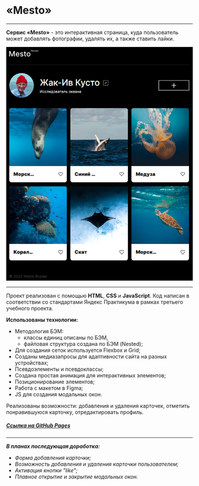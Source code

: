 # «Mesto»

---

**Сервис «Mesto»** - это интерактивная страница, куда пользователь может добавлять фотографии, удалять их, а также ставить лайки.

![Визуализация страницы пользователя Mesto](./images/my-project-mesto-visual.png)

---

Проект реализован с помощью **HTML**, **CSS** и **JavaScript**.
Код написан в соответствии со стандартами Яндекс Практикума в рамках третьего учебного проекта.

**Использованы технологии:**

- Методология БЭМ:
  - классы единиц описаны по БЭМ,
  - файловая структура создана по БЭМ (Nested);
- Для создания сеток используется Flexbox и Grid;
- Созданы медиазапросы для адаптивности сайта на разных устройствах;
- Псевдоэлементы и псевдоклассы;
- Создана простая анимация для интерактивных элементов;
- Позиционирование элементов;
- Работа с макетом в Figma;
- JS для создания модальных окон.

Реализованы возможности: добавления и удаления карточек, отметить понравившуюся карточку, отредактировать профиль.

##### [Ссылка на GitHub Pages](https://yanika90.github.io/mesto/)

---

**_В планах последующая доработка:_**

- _Форма добавления карточки;_
- _Возможность добавления и удаления карточки пользователем;_
- _Активация кнопки "like";_
- _Плавное открытие и закрытие модальных окон._
